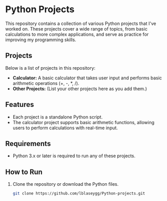# Python Projects

This repository contains a collection of various Python projects that I've worked on. These projects cover a wide range of topics, from basic calculations to more complex applications, and serve as practice for improving my programming skills.

## Projects

Below is a list of projects in this repository:

- **Calculator:** A basic calculator that takes user input and performs basic arithmetic operations (+, -, *, /).
- **Other Projects:** (List your other projects here as you add them.)

## Features

- Each project is a standalone Python script.
- The calculator project supports basic arithmetic functions, allowing users to perform calculations with real-time input.

## Requirements

- Python 3.x or later is required to run any of these projects.

## How to Run

1. Clone the repository or download the Python files.
   
   ```bash
   git clone https://github.com/lblaseygg/Python-projects.git
   ```
